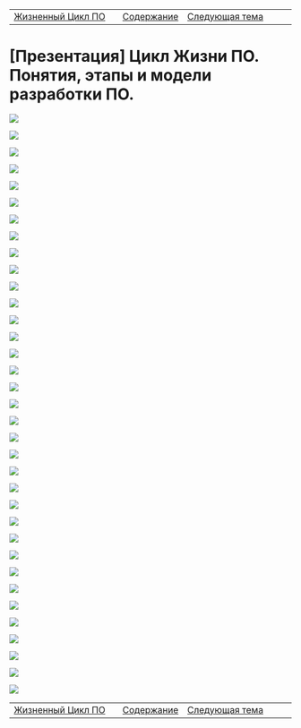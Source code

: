 <table style="width: 100%;">
<tr><td style="width: 40%;">
<a href="./t1l1.md">Жизненный Цикл ПО</a></td>
<td style="width: 20%;">
<a href="../README.md">Содержание</a></td>
<td style="width: 40%;">
<a href="../t2/t2l1.md">Следующая тема</a></td>
<tr></table>

# [Презентация] Цикл Жизни ПО. Понятия, этапы и модели разработки ПО. 

![](../../img/t1/1.png)

![](../../img/t1/2.png)

![](../../img/t1/3.png)

![](../../img/t1/4.png)

![](../../img/t1/5.png)

![](../../img/t1/6.png)

![](../../img/t1/7.png)

![](../../img/t1/8.png)

![](../../img/t1/9.png)

![](../../img/t1/10.png)

![](../../img/t1/11.png)

![](../../img/t1/12.png)

![](../../img/t1/13.png)

![](../../img/t1/14.png)

![](../../img/t1/15.png)

![](../../img/t1/16.png)

![](../../img/t1/17.png)

![](../../img/t1/18.png)

![](../../img/t1/19.png)

![](../../img/t1/20.png)

![](../../img/t1/21.png)

![](../../img/t1/22.png)

![](../../img/t1/23.png)

![](../../img/t1/24.png)

![](../../img/t1/25.png)

![](../../img/t1/26.png)

![](../../img/t1/27.png)

![](../../img/t1/28.png)

![](../../img/t1/29.png)

![](../../img/t1/30.png)

![](../../img/t1/31.png)

![](../../img/t1/32.png)

![](../../img/t1/33.png)

![](../../img/t1/34.png)

![](../../img/t1/35.png)

<table style="width: 100%;">
<tr><td style="width: 40%;">
<a href="./t1l1.md">Жизненный Цикл ПО</a></td>
<td style="width: 20%;">
<a href="../README.md">Содержание</a></td>
<td style="width: 40%;">
<a href="../t2/t2l1.md">Следующая тема</a></td>
<tr></table>